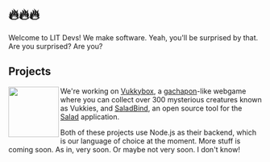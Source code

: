 # 🔥🔥🔥
Welcome to LIT Devs! We make software. Yeah, you'll be surprised by that. Are you surprised? Are you?

## Projects
<img align="left" width="100" height="100" src="https://vukkybox.com/resources/icons/192.png">

We're working on [Vukkybox](https://vukkybox.com), a [gachapon](https://en.wikipedia.org/wiki/Gashapon)-like webgame where you can collect over 300 mysterious creatures known as Vukkies, and [SaladBind](https://github.com/vukkyltd/saladbind), an open source tool for the [Salad](https://salad.com) application.

Both of these projects use Node.js as their backend, which is our language of choice at the moment. More stuff is coming soon. As in, very soon. Or maybe not very soon. I don't know!
